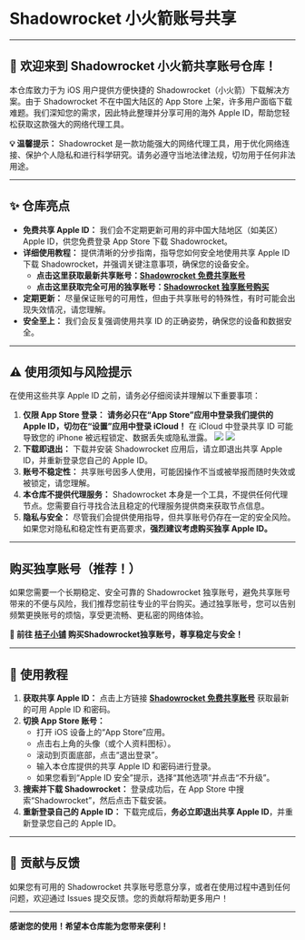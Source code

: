 # Shadowrocket 小火箭账号共享

---

## 🚀 欢迎来到 Shadowrocket 小火箭共享账号仓库！

本仓库致力于为 iOS 用户提供方便快捷的 Shadowrocket（小火箭）下载解决方案。由于 Shadowrocket 不在中国大陆区的 App Store 上架，许多用户面临下载难题。我们深知您的需求，因此特此整理并分享可用的海外 Apple ID，帮助您轻松获取这款强大的网络代理工具。

**💡 温馨提示：** Shadowrocket 是一款功能强大的网络代理工具，用于优化网络连接、保护个人隐私和进行科学研究。请务必遵守当地法律法规，切勿用于任何非法用途。

---

## ✨ 仓库亮点

*   **免费共享 Apple ID：** 我们会不定期更新可用的非中国大陆地区（如美区）Apple ID，供您免费登录 App Store 下载 Shadowrocket。
*   **详细使用教程：** 提供清晰的分步指南，指导您如何安全地使用共享 Apple ID 下载 Shadowrocket，并强调关键注意事项，确保您的设备安全。
    *   **点击这里获取最新共享账号：[Shadowrocket 免费共享账号](https://docs.applexp.com/free-accounts/Shadowrocket)**
    *   **点击这里获取完全可用的独享账号：[Shadowrocket 独享账号购买](https://shop.muooy.com/)**
*   **定期更新：** 尽量保证账号的可用性，但由于共享账号的特殊性，有时可能会出现失效情况，请您理解。
*   **安全至上：** 我们会反复强调使用共享 ID 的正确姿势，确保您的设备和数据安全。

---

## ⚠️ 使用须知与风险提示

在使用这些共享 Apple ID 之前，请务必仔细阅读并理解以下重要事项：

1.  **仅限 App Store 登录：**
    **请务必只在“App Store”应用中登录我们提供的 Apple ID，切勿在“设置”应用中登录 iCloud！** 在 iCloud 中登录共享 ID 可能导致您的 iPhone 被远程锁定、数据丢失或隐私泄露。
    ![](https://img.muooy.com/img/1/2025/06/28/685f892965b5b.webp)
    ![](https://img.muooy.com/img/1/2025/06/28/685f89745aa16.webp)
2.  **下载即退出：** 下载并安装 Shadowrocket 应用后，请立即退出共享 Apple ID，并重新登录您自己的 Apple ID。
3.  **账号不稳定性：** 共享账号因多人使用，可能因操作不当或被举报而随时失效或被锁定，请您理解。
4.  **本仓库不提供代理服务：** Shadowrocket 本身是一个工具，不提供任何代理节点。您需要自行寻找合法且稳定的代理服务提供商来获取节点信息。
5.  **隐私与安全：** 尽管我们会提供使用指导，但共享账号仍存在一定的安全风险。如果您对隐私和稳定性有更高要求，**强烈建议考虑购买独享 Apple ID。**

---

## 购买独享账号（推荐！）

如果您需要一个长期稳定、安全可靠的 Shadowrocket 独享账号，避免共享账号带来的不便与风险，我们推荐您前往专业的平台购买。通过独享账号，您可以告别频繁更换账号的烦恼，享受更流畅、更私密的网络体验。

**🚀 前往 [桔子小铺](https://shop.muooy.com/) 购买Shadowrocket独享账号，尊享稳定与安全！**

---

## 📖 使用教程

1.  **获取共享 Apple ID：** 点击上方链接 **[Shadowrocket 免费共享账号](https://docs.applexp.com/free-accounts/Shadowrocket)** 获取最新的可用 Apple ID 和密码。
2.  **切换 App Store 账号：**
    *   打开 iOS 设备上的“App Store”应用。
    *   点击右上角的头像（或个人资料图标）。
    *   滚动到页面底部，点击“退出登录”。
    *   输入本仓库提供的共享 Apple ID 和密码进行登录。
    *   如果您看到“Apple ID 安全”提示，选择“其他选项”并点击“不升级”。
3.  **搜索并下载 Shadowrocket：** 登录成功后，在 App Store 中搜索“Shadowrocket”，然后点击下载安装。
4.  **重新登录自己的 Apple ID：** 下载完成后，**务必立即退出共享 Apple ID**，并重新登录您自己的 Apple ID。

---

## 🤝 贡献与反馈

如果您有可用的 Shadowrocket 共享账号愿意分享，或者在使用过程中遇到任何问题，欢迎通过 Issues 提交反馈。您的贡献将帮助更多用户！

---

**感谢您的使用！希望本仓库能为您带来便利！**
